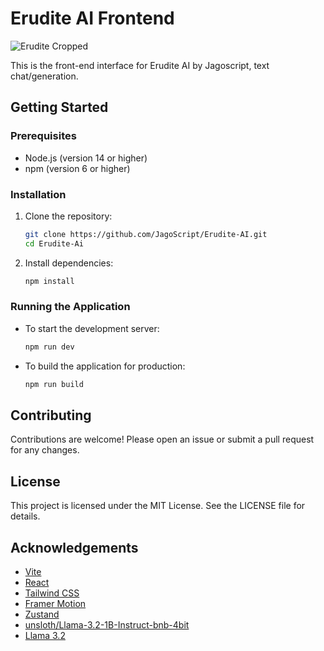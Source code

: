 # Erudite AI Frontend

![Erudite Cropped](https://github.com/user-attachments/assets/8adabca1-ddd8-4384-9b3b-b530567f4350)

This is the front-end interface for Erudite AI by Jagoscript, text chat/generation.

## Getting Started

### Prerequisites

- Node.js (version 14 or higher)
- npm (version 6 or higher)

### Installation

1. Clone the repository:
    ```sh
    git clone https://github.com/JagoScript/Erudite-AI.git
    cd Erudite-Ai
    ```

2. Install dependencies:
    ```sh
    npm install
    ```

### Running the Application

- To start the development server:
    ```sh
    npm run dev
    ```

- To build the application for production:
    ```sh
    npm run build
    ```

## Contributing

Contributions are welcome! Please open an issue or submit a pull request for any changes.

## License

This project is licensed under the MIT License. See the LICENSE file for details.

## Acknowledgements

- [Vite](https://vitejs.dev/)
- [React](https://reactjs.org/)
- [Tailwind CSS](https://tailwindcss.com/)
- [Framer Motion](https://www.framer.com/motion/)
- [Zustand](https://github.com/pmndrs/zustand)
- [unsloth/Llama-3.2-1B-Instruct-bnb-4bit](https://huggingface.co/unsloth/Llama-3.2-1B-Instruct-bnb-4bit)
- [Llama 3.2](https://huggingface.co/meta-llama/Llama-3.2-1B)
